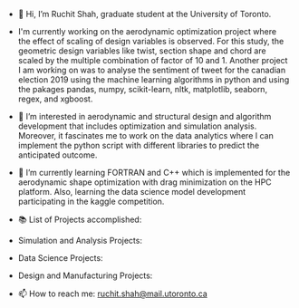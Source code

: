 - 👋 Hi, I’m Ruchit Shah, graduate student at the University of Toronto. 
- I'm currently working on the aerodynamic optimization project where the effect of scaling of design variables is observed. For this study, the geometric design variables like twist, section shape and chord are scaled by the multiple combination of factor of 10 and 1. Another project I am working on was to analyse the sentiment of tweet for the canadian election 2019 using the machine learning algorithms in python and using the pakages pandas, numpy, scikit-learn, nltk, matplotlib, seaborn, regex, and xgboost.
 
- 👀 I’m interested in aerodynamic and structural design and algorithm development that includes optimization and simulation analysis. Moreover, it fascinates me to work on the data analytics where I can implement the python script with different libraries to predict the anticipated outcome. 
  
- 🌱 I’m currently learning FORTRAN and C++ which is implemented for the aerodynamic shape optimization with drag minimization on the HPC platform. Also, learning the data science model development participating in the kaggle competition. 

- 📚 List of Projects accomplished:
- Simulation and Analysis Projects:
- Data Science Projects:
- Design and Manufacturing Projects:

- 📫 How to reach me: ruchit.shah@mail.utoronto.ca

<!---
ruchitshah03/ruchitshah03 is a ✨ special ✨ repository because its `README.md` (this file) appears on your GitHub profile.
You can click the Preview link to take a look at your changes.
--->

